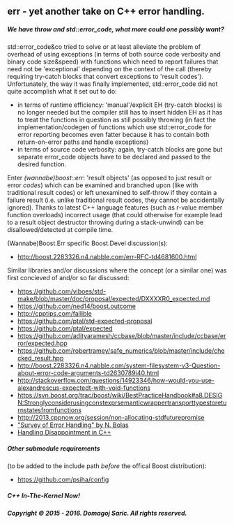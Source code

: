 ## err - yet another take on C++ error handling.

##### We have throw and std::error_code, what more could one possibly want?

std::error_code&co tried to solve or at least alleviate the problem of overhead of using exceptions (in terms of both source code verbosity and binary code size&speed) with functions which need to report failures that need not be 'exceptional' depending on the context of the call (thereby requiring try-catch blocks that convert exceptions to 'result codes').
Unfortunately, the way it was finally implemented, std::error_code did not quite accomplish what it set out to do:
* in terms of runtime efficiency: 'manual'/explicit EH (try-catch blocks) is no longer needed but the compiler still has to insert hidden EH as it has to treat the functions in question as still possibly throwing (in fact the implementation/codegen of functions which use std::error_code for error reporting becomes even fatter because it has to contain both return-on-error paths and handle exceptions)
* in terms of source code verbosity: again, try-catch blocks are gone but separate error_code objects have to be declared and passed to the desired function.

Enter _(wannabe)boost::err_: 'result objects' (as opposed to just result or error *codes*) which can be examined and branched upon (like with traditional result codes) or left unexamined to self-throw if they contain a failure result (i.e. unlike traditional result codes, they cannot be accidentally ignored). Thanks to latest C++ language features (such as r-value member function overloads) incorrect usage (that could otherwise for example lead to a result object destructor throwing during a stack-unwind) can be disallowed/detected at compile time.


(Wannabe)Boost.Err specific Boost.Devel discussion(s):
* http://boost.2283326.n4.nabble.com/err-RFC-td4681600.html

Similar libraries and/or discussions where the concept (or a similar one) was first concieved of and/or so far discussed:
* https://github.com/viboes/std-make/blob/master/doc/proposal/expected/DXXXXR0_expected.md
* https://github.com/ned14/boost.outcome
* http://cpptips.com/fallible
* https://github.com/ptal/std-expected-proposal
* https://github.com/ptal/expected
* https://github.com/adityaramesh/ccbase/blob/master/include/ccbase/error/expected.hpp
* https://github.com/robertramey/safe_numerics/blob/master/include/checked_result.hpp
* http://boost.2283326.n4.nabble.com/system-filesystem-v3-Question-about-error-code-arguments-td2630789i40.html
* http://stackoverflow.com/questions/14923346/how-would-you-use-alexandrescus-expectedt-with-void-functions
* https://svn.boost.org/trac/boost/wiki/BestPracticeHandbook#a8.DESIGN:Stronglyconsiderusingconstexprsemanticwrappertransporttypestoreturnstatesfromfunctions
* http://2013.cppnow.org/session/non-allocating-stdfuturepromise
* ["Survey of Error Handling" by N. Bolas](https://11080372623597421729.googlegroups.com/attach/a8bf61b2beb10bec/Survey%20of%20Error%20Handling.html?part=0.1&view=1&vt=ANaJVrGXbT5TGHEPTZWW_iduAUmJBNCyB6yvlV3L0LQk5eZ3dsCSBPSx0hql8fZ3MMCGjw-xBx8bIt6e4-4A0q_fE1U_7jREulA6RbE2Roh4sHOov8TUMtw)
* [Handling Disappointment in C++](http://www.open-std.org/jtc1/sc22/wg21/docs/papers/2015/p0157r0.html)

##### Other submodule requirements
(to be added to the include path _before_ the offical Boost distribution):
 * https://github.com/psiha/config

##### C++ In-The-Kernel Now!
##### Copyright © 2015 - 2016. Domagoj Saric. All rights reserved.

